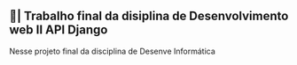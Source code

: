 ## 📑| Trabalho final da disiplina de Desenvolvimento web II API Django

  Nesse projeto final da disciplina de Desenve Informática 

